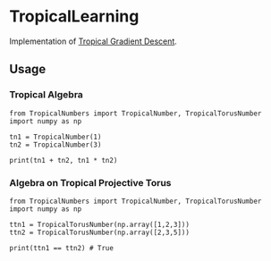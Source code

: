 # TropicalLearning

Implementation of [Tropical Gradient Descent](https://arxiv.org/abs/2405.19551).

## Usage

### Tropical Algebra

```
from TropicalNumbers import TropicalNumber, TropicalTorusNumber
import numpy as np

tn1 = TropicalNumber(1)
tn2 = TropicalNumber(3)

print(tn1 + tn2, tn1 * tn2)
```

### Algebra on Tropical Projective Torus
```
from TropicalNumbers import TropicalNumber, TropicalTorusNumber
import numpy as np

ttn1 = TropicalTorusNumber(np.array([1,2,3]))
ttn2 = TropicalTorusNumber(np.array([2,3,5]))

print(ttn1 == ttn2) # True
```
